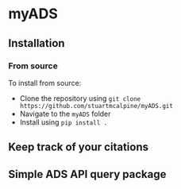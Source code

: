 # myADS

## Installation

### From source

To install from source:

* Clone the repository using ``git clone https://github.com/stuartmcalpine/myADS.git``
* Navigate to the ``myADS`` folder
* Install using `pip install .`

## Keep track of your citations

## Simple ADS API query package
